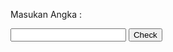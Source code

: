 <!DOCTYPE html>
<head>
    <title>Tugas FizzBuzz</title>
</head>
<body>
    <p>Masukan Angka : </p>
    <input type="number" name="" id="angka">
    <button id="btn">Check</button>
    <div id="hasil"></div>
    <script src="code.js"></script>
</body>
</html>
